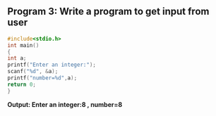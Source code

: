 ## Program 3: Write a program to get input from user
```c
#include<stdio.h>
int main()
{
int a;
printf("Enter an integer:");
scanf("%d", &a);
printf("number=%d",a);
return 0;
}
```
**Output: Enter an integer:8 ,  number=8**

